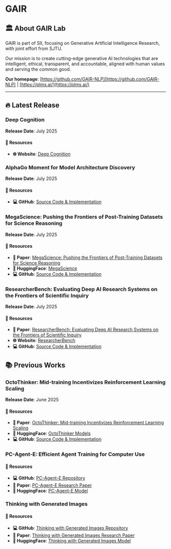 # GAIR

## 🏛️ About GAIR Lab

GAIR is part of SII, focusing on Generative Artificial Intelligence Research, with joint effort from SJTU.

Our mission is to create cutting-edge generative AI technologies that are intelligent, ethical, transparent, and accountable, aligned with human values and serving the common good.

**Our homepage**: [https://github.com/GAIR-NLP](https://github.com/GAIR-NLP) | [https://plms.ai/](https://plms.ai/)

---

## 🔥 Latest Release
### Deep Cognition
**Release Date**: July 2025

#### 🔗 Resources
- **🌐 Website**: [Deep Cognition](https://www.opensii.ai/)


### AlphaGo Moment for Model Architecture Discovery
**Release Date**: July 2025

#### 🔗 Resources
- **💻 GitHub**: [Source Code & Implementation](https://github.com/GAIR-NLP/ASI-Arch)

###  MegaScience: Pushing the Frontiers of Post-Training Datasets for Science Reasoning
**Release Date**: July 2025

#### 🔗 Resources
- **📖 Paper**: [MegaScience: Pushing the Frontiers of Post-Training Datasets for Science Reasoning](https://arxiv.org/abs/2507.16812)
- **🤗 HuggingFace**: [MegaScience](https://huggingface.co/MegaScience)
- **💻 GitHub**: [Source Code & Implementation](https://github.com/GAIR-NLP/MegaScience)

###  ResearcherBench: Evaluating Deep AI Research Systems on the Frontiers of Scientific Inquiry
**Release Date**: July 2025

#### 🔗 Resources
- **📖 Paper**: [ResearcherBench: Evaluating Deep AI Research Systems on the Frontiers of Scientific Inquiry](https://arxiv.org/abs/2507.16280)
- **🌐 Website**: [ResearcherBench](https://researcherbench.github.io/)
- **💻 GitHub**: [Source Code & Implementation](https://github.com/GAIR-NLP/ResearcherBench)



## 📚 Previous Works

### OctoThinker: Mid-training Incentivizes Reinforcement Learning Scaling
**Release Date**: June 2025

#### 🔗 Resources
- **📖 Paper**: [OctoThinker: Mid-training Incentivizes Reinforcement Learning Scaling](https://arxiv.org/pdf/2506.20512)
- **🤗 HuggingFace**: [OctoThinker Models](https://huggingface.co/OctoThinker)
- **💻 GitHub**: [Source Code & Implementation](https://github.com/GAIR-NLP/OctoThinker)

### PC-Agent-E: Efficient Agent Training for Computer Use

#### 🔗 Resources
- **💻 GitHub**: [PC-Agent-E Repository](https://github.com/GAIR-NLP/PC-Agent-E)
- **📖 Paper**: [PC-Agent-E Research Paper](https://github.com/GAIR-NLP/PC-Agent-E)
- **🤗 HuggingFace**: [PC-Agent-E Model](https://huggingface.co/henryhe0123/PC-Agent-E)

### Thinking with Generated Images
#### 🔗 Resources
- **💻 GitHub**: [Thinking with Generated Images Repository](https://github.com/GAIR-NLP/thinking-with-generated-images)
- **📖 Paper**: [Thinking with Generated Images Research Paper](https://arxiv.org/abs/2505.22525)
- **🤗 HuggingFace**: [Thinking with Generated Images Model](https://huggingface.co/GAIR/twgi-subgoal-anole-7b)



